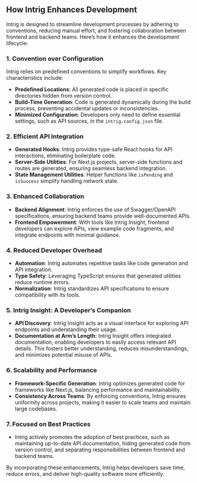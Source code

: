 ## How Intrig Enhances Development

Intrig is designed to streamline development processes by adhering to conventions, reducing manual effort, and fostering collaboration between frontend and backend teams. Here’s how it enhances the development lifecycle:

### **1. Convention over Configuration**

Intrig relies on predefined conventions to simplify workflows. Key characteristics include:

- **Predefined Locations**: All generated code is placed in specific directories hidden from version control.
- **Build-Time Generation**: Code is generated dynamically during the build process, preventing accidental updates or inconsistencies.
- **Minimized Configuration**: Developers only need to define essential settings, such as API sources, in the `intrig.config.json` file.

### **2. Efficient API Integration**

- **Generated Hooks**: Intrig provides type-safe React hooks for API interactions, eliminating boilerplate code.
- **Server-Side Utilities**: For Next.js projects, server-side functions and routes are generated, ensuring seamless backend integration.
- **State Management Utilities**: Helper functions like `isPending` and `isSuccess` simplify handling network state.

### **3. Enhanced Collaboration**

- **Backend Alignment**: Intrig enforces the use of Swagger/OpenAPI specifications, ensuring backend teams provide well-documented APIs.
- **Frontend Empowerment**: With tools like Intrig Insight, frontend developers can explore APIs, view example code fragments, and integrate endpoints with minimal guidance.

### **4. Reduced Developer Overhead**

- **Automation**: Intrig automates repetitive tasks like code generation and API integration.
- **Type Safety**: Leveraging TypeScript ensures that generated utilities reduce runtime errors.
- **Normalization**: Intrig standardizes API specifications to ensure compatibility with its tools.

### **5. Intrig Insight: A Developer’s Companion**

- **API Discovery**: Intrig Insight acts as a visual interface for exploring API endpoints and understanding their usage.
- **Documentation at Arm’s Length:** Intrig Insight offers integrated documentation, enabling developers to easily access relevant API details. This fosters better understanding, reduces misunderstandings, and minimizes potential misuse of APIs. 

### **6. Scalability and Performance**

- **Framework-Specific Generation**: Intrig optimizes generated code for frameworks like Next.js, balancing performance and maintainability.
- **Consistency Across Teams**: By enforcing conventions, Intrig ensures uniformity across projects, making it easier to scale teams and maintain large codebases.

### **7. Focused on Best Practices**

- Intrig actively promotes the adoption of best practices, such as maintaining up-to-date API documentation, hiding generated code from version control, and separating responsibilities between frontend and backend teams.

By incorporating these enhancements, Intrig helps developers save time, reduce errors, and deliver high-quality software more efficiently.

